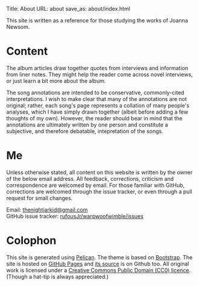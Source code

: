 Title: About
URL: about
save_as: about/index.html

This site is written as a reference for those studying the works of Joanna Newsom.

# Content #

The album articles draw together quotes from interviews and information from liner notes. They might help the reader come across novel interviews, or just learn a bit more about the album.

The song annotations are intended to be conservative, commonly-cited interpretations. I wish to make clear that many of the annotations are not original; rather, each song's page represents a collation of many people's analyses, which I have simply drawn together (albeit before adding a few thoughts of my own). However, the reader should bear in mind that the annotations are ultimately written by one person and constitute a subjective, and therefore debatable, intepretation of the songs.

# Me #

Unless otherwise stated, all content on this website is written by the owner of the below email address. All feedback, corrections, criticism and correspondence are welcomed by email. For those familiar with GitHub, corrections are welcomed through the issue tracker, or even through a pull request for small changes.

Email: <thenightjarkid@gmail.com>  
GitHub issue tracker: [rufousJr/warpwoofwimble/issues](https://github.com/rufousJr/warpwoofwimble/issues)

# Colophon #

This site is generated using [Pelican](http://docs.getpelican.com/). The theme is based on [Bootstrap](http://getbootstrap.com/). The site is hosted on [GitHub Pages](https://pages.github.com/) and [its source](https://github.com/rufousJr/warpwoofwimble) is on Github too. All original work is licensed under a [Creative Commons Public Domain (CC0) licence](https://creativecommons.org/publicdomain/zero/1.0/). (Though a hat-tip is always appreciated.)

